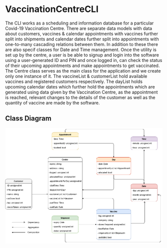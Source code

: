 # VaccinationCentreCLI
The CLI works as a scheduling and information database for a particular Covid-19 Vaccination Centre. There are separate data models with data about customers, vaccines & calendar appointments with vaccines further split into shipments and calendar dates further split into appointments with one-to-many cascading relations between them. In addition to these there are also specif classes for Date and Time management. Once the utility is set up by the centre, a user is be able to signup and login into the software using a user-generated ID and PIN and once logged in, can check the status of their upcoming appointments and make appointments to get vaccinated. The Centre class serves as the main class for the application and we create only one instance of it. The vaccineList & customerList hold available vaccines and registered customers respectively. The dayList holds upcoming calendar dates which further hold the appointments which are generated using data given by the Vaccination Centre, as the appointment is reached, relevant changes to the details of the customer as well as the quantity of vaccine are made by the software.
## Class Diagram
![UML Diagram](https://raw.githubusercontent.com/Duke0404/VaccinationCentreCLI/main/Classes.png)
